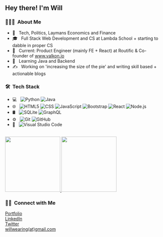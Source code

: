 <h2> Hey there! I'm Will</h2>

<h3> 👨🏼‍💻 &nbsp;About Me </h3>

- 🤔 &nbsp; Tech, Politics, Laymans Economics and Finance
- 🎓 &nbsp; Full Stack Web Development and CS at Lambda School + starting to dabble in proper CS
- 💼 &nbsp; Current: Product Engineer (mainly FE + React) at Routific & Co-founder of www.valkon.io
- 🌱 &nbsp; Learning Java and Backend
- ✍️ &nbsp; Working on 'increasing the size of the pie' and writing skill based + actionable blogs

<h3> 🛠 &nbsp;Tech Stack</h3>

- 💻 &nbsp;
  ![Python](https://img.shields.io/badge/-Python-333333?style=flat&logo=python)
  ![Java](https://img.shields.io/badge/-Java-333333?style=flat&logo=java)
- 🌐 &nbsp;
  ![HTML5](https://img.shields.io/badge/-HTML5-333333?style=flat&logo=HTML5)
  ![CSS](https://img.shields.io/badge/-CSS-333333?style=flat&logo=CSS3&logoColor=1572B6)
  ![JavaScript](https://img.shields.io/badge/-JavaScript-333333?style=flat&logo=javascript)
  ![Bootstrap](https://img.shields.io/badge/-Bootstrap-333333?style=flat&logo=bootstrap&logoColor=563D7C)
  ![React](https://img.shields.io/badge/-React-333333?style=flat&logo=react)
  ![Node.js](https://img.shields.io/badge/-Node.js-333333?style=flat&logo=node.js)
- 🛢 &nbsp;
  ![SQLite](https://img.shields.io/badge/-SQLite-333333?style=flat&logo=sqlite)
  ![GraphQL](https://img.shields.io/badge/-GraphQL-333333?style=flat&logo=graphql)
- ⚙️ &nbsp;
  ![Git](https://img.shields.io/badge/-Git-333333?style=flat&logo=git)
  ![GitHub](https://img.shields.io/badge/-GitHub-333333?style=flat&logo=github)
- 🔧 &nbsp;
  ![Visual Studio Code](https://img.shields.io/badge/-Visual%20Studio%20Code-333333?style=flat&logo=visual-studio-code&logoColor=007ACC)

<br/>

<a href="https://github.com/willwearing">
  <img height="180em" src="https://github-readme-stats.vercel.app/api?username=willwearing&theme=buefy&show_icons=true" />
  <img height="180em" src="https://github-readme-stats.vercel.app/api/top-langs/?username=willwearing&theme=buefy&layout=compact&langs_count=10" />
</a>

<h3> 🤝🏻 &nbsp;Connect with Me </h3>

<p>
<a href="https://willwearingportfolio.netlify.app//">Portfolio</a>
  </br>
<a href="https://www.linkedin.com/in/william-wearing/">LinkedIn</a>
</br>
<a href="https://twitter.com/willwearing/">Twitter</a>
</br>
<a href="mailto:willwearing@gmail.com">willwearing(at)gmail.com</a>
</br>
